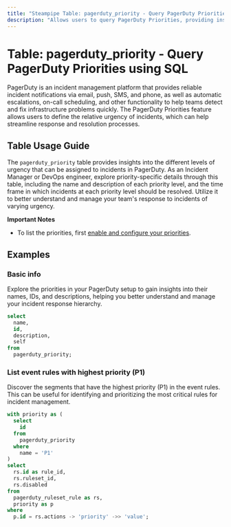 ```yaml
---
title: "Steampipe Table: pagerduty_priority - Query PagerDuty Priorities using SQL"
description: "Allows users to query PagerDuty Priorities, providing insights into the different levels of urgency that can be assigned to incidents."
---
```


# Table: pagerduty_priority - Query PagerDuty Priorities using SQL

PagerDuty is an incident management platform that provides reliable incident notifications via email, push, SMS, and phone, as well as automatic escalations, on-call scheduling, and other functionality to help teams detect and fix infrastructure problems quickly. The PagerDuty Priorities feature allows users to define the relative urgency of incidents, which can help streamline response and resolution processes.

## Table Usage Guide

The `pagerduty_priority` table provides insights into the different levels of urgency that can be assigned to incidents in PagerDuty. As an Incident Manager or DevOps engineer, explore priority-specific details through this table, including the name and description of each priority level, and the time frame in which incidents at each priority level should be resolved. Utilize it to better understand and manage your team's response to incidents of varying urgency.

**Important Notes**
- To list the priorities, first [enable and configure your priorities](https://support.pagerduty.com/docs/incident-priority#section-enabling-incident-priority).

## Examples

### Basic info
Explore the priorities in your PagerDuty setup to gain insights into their names, IDs, and descriptions, helping you better understand and manage your incident response hierarchy.

```sql
select
  name,
  id,
  description,
  self
from
  pagerduty_priority;
```

### List event rules with highest priority (P1)
Discover the segments that have the highest priority (P1) in the event rules. This can be useful for identifying and prioritizing the most critical rules for incident management.

```sql
with priority as (
  select
    id
  from
    pagerduty_priority
  where
    name = 'P1'
)
select
  rs.id as rule_id,
  rs.ruleset_id,
  rs.disabled
from
  pagerduty_ruleset_rule as rs,
  priority as p
where
  p.id = rs.actions -> 'priority' ->> 'value';
```
